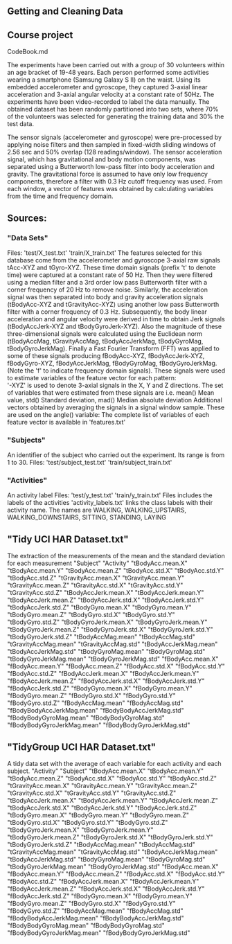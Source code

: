 ## Getting and Cleaning Data
## Course project
CodeBook.md

The experiments have been carried out with a group of 30 volunteers within an age bracket of 19-48 years. Each person performed some activities wearing a smartphone (Samsung Galaxy S II) on the waist. Using its embedded accelerometer and gyroscope, they captured 3-axial linear acceleration and 3-axial angular velocity at a constant rate of 50Hz. The experiments have been video-recorded to label the data manually. The obtained dataset has been randomly partitioned into two sets, where 70% of the volunteers was selected for generating the training data and 30% the test data. 

The sensor signals (accelerometer and gyroscope) were pre-processed by applying noise filters and then sampled in fixed-width sliding windows of 2.56 sec and 50% overlap (128 readings/window). The sensor acceleration signal, which has gravitational and body motion components, was separated using a Butterworth low-pass filter into body acceleration and gravity. The gravitational force is assumed to have only low frequency components, therefore a filter with 0.3 Hz cutoff frequency was used. From each window, a vector of features was obtained by calculating variables from the time and frequency domain. 

## Sources:

### "Data Sets"
Files:  'test/X_test.txt'
	'train/X_train.txt'
The features selected for this database come from the accelerometer and gyroscope 3-axial raw signals tAcc-XYZ and tGyro-XYZ. These time domain signals (prefix 't' to denote time) were captured at a constant rate of 50 Hz. Then they were filtered using a median filter and a 3rd order low pass Butterworth filter with a corner frequency of 20 Hz to remove noise. Similarly, the acceleration signal was then separated into body and gravity acceleration signals (tBodyAcc-XYZ and tGravityAcc-XYZ) using another low pass Butterworth filter with a corner frequency of 0.3 Hz. 
Subsequently, the body linear acceleration and angular velocity were derived in time to obtain Jerk signals (tBodyAccJerk-XYZ and tBodyGyroJerk-XYZ). Also the magnitude of these three-dimensional signals were calculated using the Euclidean norm (tBodyAccMag, tGravityAccMag, tBodyAccJerkMag, tBodyGyroMag, tBodyGyroJerkMag). 
Finally a Fast Fourier Transform (FFT) was applied to some of these signals producing fBodyAcc-XYZ, fBodyAccJerk-XYZ, fBodyGyro-XYZ, fBodyAccJerkMag, fBodyGyroMag, fBodyGyroJerkMag. (Note the 'f' to indicate frequency domain signals). 
These signals were used to estimate variables of the feature vector for each pattern:  
'-XYZ' is used to denote 3-axial signals in the X, Y and Z directions.
The set of variables that were estimated from these signals are i.e. mean() Mean value, std() Standard deviation, mad() Median absolute deviation 
Additional vectors obtained by averaging the signals in a signal window sample. These are used on the angle() variable:
The complete list of variables of each feature vector is available in 'features.txt'

### "Subjects"
An identifier of the subject who carried out the experiment. Its range is from 1 to 30.
Files:  'test/subject_test.txt'
	'train/subject_train.txt'

### "Activities"
An activity label
Files:  'test/y_test.txt'
	'train/y_train.txt'
	Files includes the labels of the activities
	'activity_labels.txt' links the class labels with their activity name.
	The names are WALKING, WALKING_UPSTAIRS, WALKING_DOWNSTAIRS, SITTING, STANDING, LAYING

## "Tidy UCI HAR Dataset.txt"
The extraction of the measurements of the mean and the standard deviation for each measurement
"Subject" 
"Activity" 
"tBodyAcc.mean.X" "tBodyAcc.mean.Y" "tBodyAcc.mean.Z" "tBodyAcc.std.X" "tBodyAcc.std.Y" "tBodyAcc.std.Z" "tGravityAcc.mean.X" "tGravityAcc.mean.Y" "tGravityAcc.mean.Z" "tGravityAcc.std.X" "tGravityAcc.std.Y" "tGravityAcc.std.Z" "tBodyAccJerk.mean.X" "tBodyAccJerk.mean.Y" "tBodyAccJerk.mean.Z" "tBodyAccJerk.std.X" "tBodyAccJerk.std.Y" "tBodyAccJerk.std.Z" "tBodyGyro.mean.X" "tBodyGyro.mean.Y" "tBodyGyro.mean.Z" "tBodyGyro.std.X" "tBodyGyro.std.Y" "tBodyGyro.std.Z" "tBodyGyroJerk.mean.X" "tBodyGyroJerk.mean.Y" "tBodyGyroJerk.mean.Z" "tBodyGyroJerk.std.X" "tBodyGyroJerk.std.Y" "tBodyGyroJerk.std.Z" "tBodyAccMag.mean" "tBodyAccMag.std" "tGravityAccMag.mean" "tGravityAccMag.std" "tBodyAccJerkMag.mean" "tBodyAccJerkMag.std" "tBodyGyroMag.mean" "tBodyGyroMag.std" "tBodyGyroJerkMag.mean" "tBodyGyroJerkMag.std" "fBodyAcc.mean.X" "fBodyAcc.mean.Y" "fBodyAcc.mean.Z" "fBodyAcc.std.X" "fBodyAcc.std.Y" "fBodyAcc.std.Z" "fBodyAccJerk.mean.X" "fBodyAccJerk.mean.Y" "fBodyAccJerk.mean.Z" "fBodyAccJerk.std.X" "fBodyAccJerk.std.Y" "fBodyAccJerk.std.Z" "fBodyGyro.mean.X" "fBodyGyro.mean.Y" "fBodyGyro.mean.Z" "fBodyGyro.std.X" "fBodyGyro.std.Y" "fBodyGyro.std.Z" "fBodyAccMag.mean" "fBodyAccMag.std" "fBodyBodyAccJerkMag.mean" "fBodyBodyAccJerkMag.std" "fBodyBodyGyroMag.mean" "fBodyBodyGyroMag.std" "fBodyBodyGyroJerkMag.mean" "fBodyBodyGyroJerkMag.std"


## "TidyGroup UCI HAR Dataset.txt"
A tidy data set with the average of each variable for each activity and each subject.
"Activity" 
"Subject" 
"tBodyAcc.mean.X" "tBodyAcc.mean.Y" "tBodyAcc.mean.Z" "tBodyAcc.std.X" "tBodyAcc.std.Y" "tBodyAcc.std.Z" "tGravityAcc.mean.X" "tGravityAcc.mean.Y" "tGravityAcc.mean.Z" "tGravityAcc.std.X" "tGravityAcc.std.Y" "tGravityAcc.std.Z" "tBodyAccJerk.mean.X" "tBodyAccJerk.mean.Y" "tBodyAccJerk.mean.Z" "tBodyAccJerk.std.X" "tBodyAccJerk.std.Y" "tBodyAccJerk.std.Z" "tBodyGyro.mean.X" "tBodyGyro.mean.Y" "tBodyGyro.mean.Z" "tBodyGyro.std.X" "tBodyGyro.std.Y" "tBodyGyro.std.Z" "tBodyGyroJerk.mean.X" "tBodyGyroJerk.mean.Y" "tBodyGyroJerk.mean.Z" "tBodyGyroJerk.std.X" "tBodyGyroJerk.std.Y" "tBodyGyroJerk.std.Z" "tBodyAccMag.mean" "tBodyAccMag.std" "tGravityAccMag.mean" "tGravityAccMag.std" "tBodyAccJerkMag.mean" "tBodyAccJerkMag.std" "tBodyGyroMag.mean" "tBodyGyroMag.std" "tBodyGyroJerkMag.mean" "tBodyGyroJerkMag.std" "fBodyAcc.mean.X" "fBodyAcc.mean.Y" "fBodyAcc.mean.Z" "fBodyAcc.std.X" "fBodyAcc.std.Y" "fBodyAcc.std.Z" "fBodyAccJerk.mean.X" "fBodyAccJerk.mean.Y" "fBodyAccJerk.mean.Z" "fBodyAccJerk.std.X" "fBodyAccJerk.std.Y" "fBodyAccJerk.std.Z" "fBodyGyro.mean.X" "fBodyGyro.mean.Y" "fBodyGyro.mean.Z" "fBodyGyro.std.X" "fBodyGyro.std.Y" "fBodyGyro.std.Z" "fBodyAccMag.mean" "fBodyAccMag.std" "fBodyBodyAccJerkMag.mean" "fBodyBodyAccJerkMag.std" "fBodyBodyGyroMag.mean" "fBodyBodyGyroMag.std" "fBodyBodyGyroJerkMag.mean" "fBodyBodyGyroJerkMag.std"


